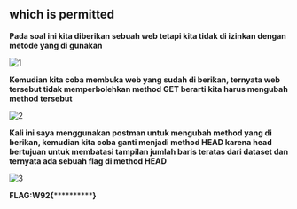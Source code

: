 ## which is permitted

**Pada soal ini kita diberikan sebuah web tetapi kita tidak di izinkan dengan metode yang di gunakan**

![1](https://github.com/Bayupangestu18/Official-Writeup-CTFTKJ2023/assets/136324726/ad33fa9b-140d-4979-92e2-f9b5b6686eed)

**Kemudian kita coba membuka web yang sudah di berikan, ternyata web tersebut tidak memperbolehkan method GET berarti kita harus mengubah method tersebut**

![2](https://github.com/Bayupangestu18/Official-Writeup-CTFTKJ2023/assets/136324726/b419bbfe-d634-4aed-aace-ba6b46f89319)

**Kali ini saya menggunakan postman untuk mengubah method yang di berikan, kemudian kita coba ganti menjadi method HEAD karena head bertujuan untuk membatasi tampilan jumlah baris teratas dari dataset dan ternyata ada sebuah flag di method HEAD**

![3](https://github.com/Bayupangestu18/Official-Writeup-CTFTKJ2023/assets/136324726/61211067-6f32-4c3e-809a-49923f21d4b0)


**FLAG:W92{**************}**
